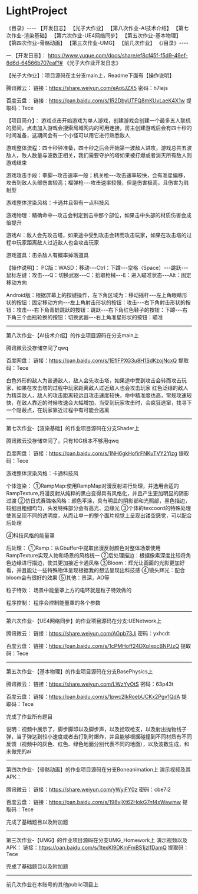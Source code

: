 # LightProject
《目录》----
【开发日志】
【光子大作业】
【第八次作业-AI技术介绍】
【第七次作业-渲染基础】
【第六次作业-UE4网络同步】
【第五次作业-基本物理】
【第四次作业-骨骼动画】
【第三次作业-UMG】
【前几次作业】
《/目录》----

一.【开发日志】：
https://www.yuque.com/docs/share/ef8cf45f-f5d9-49ef-8d6d-64566b707eaf?# 《光子大作业开发日志》

【光子大作业】：项目源码在主分支main上，Readme下面有【操作说明】

腾讯微云：
链接：https://share.weiyun.com/eAptJZX5 密码：h7iejs

百度云盘：
链接：https://pan.baidu.com/s/1R2DbyUTFQ8mKUvLaeK4X1w 
提取码：Tece

【项目简介】：
游戏点击开始游戏为单人游戏，创建游戏会创建一个最多五人联机的房间，点击加入游戏会搜索局域网内的可用连接，房主创建游戏后会有四十秒的时间准备，这期间会有一个小怪可以用它进行熟悉敌人

游戏整体流程：四十秒钟准备，四十秒之后会开始第一波敌人进攻，游戏总共五波敌人，敌人数量与波数正相关，我们需要守护的塔如果被打爆或者消灭所有敌人则游戏结束

游戏攻击手段：拳脚--攻击速率一般；机关枪---攻击速率较快，会有准星偏移，攻击到敌人头部伤害较高；榴弹枪---攻击速率较慢，但是伤害极高，且伤害为溅射型

游戏整体渲染风格：卡通并且带有一点科技风

游戏物理：精确命中--攻击会判定到击中那个部位，如果击中头部的材质伤害会成倍提升

游戏AI：敌人会先攻击塔，如果途中受到攻击会转而攻击玩家，如果在攻击塔的过程中玩家距离敌人过近敌人也会攻击玩家

游戏道具：击杀敌人有概率掉落道具

【操作说明】：
PC版：WASD：移动---Ctrl：下蹲---空格（Space）---跳跃---鼠标左键：攻击---Q：切换武器---C：拾取枪械---E：进入瞄准状态---Alt：固定移动方向

Android版：根据屏幕上的按键操作，左下角区域为：移动摇杆---左上角眼睛形状的按钮：固定移动方向---左上角射击形状的按钮：攻击---右下角射击形状的按钮：攻击---右下角青蛙跳跃的按钮：跳跃---右下角红色鞋子的按钮：下蹲---右下角三个血瓶轮换的按钮：切换武器---右上角准星形状的按钮：瞄准

--------------------------------------------------------------------------------------------------------------

第八次作业-【AI技术介绍】的作业项目源码在分支main上

腾讯微云没存储空间了qwq

百度网盘：
链接：https://pan.baidu.com/s/1EflFPXG3u8H1SdKzojNcxQ 
提取码：Tece

白色外形的敌人为普通敌人，敌人会先攻击塔，如果途中受到攻击会转而攻击玩家，如果在攻击塔的过程中玩家距离敌人过近敌人也会攻击玩家
红色泛绿的敌人为精英敌人，敌人的攻击距离较远且攻击速度较快，命中精准度也高，常规攻速较快，在敌人靠近的时候攻速会大幅增加，当受到玩家攻击时，会疯狂逃窜，找寻下一个隐蔽点，在玩家靠近过程中有可能会逃离

--------------------------------------------------------------------------------------------------------------

第七次作业-【渲染基础】的作业项目源码在分支Shader上

腾讯微云没存储空间了，只有10G根本不够用qwq

百度网盘：
链接：https://pan.baidu.com/s/1NH6gkHofirFNKuTVY2Yizg 
提取码：Tece

游戏整体渲染风格：卡通科技风

个体渲染：
①RampMap:使用RampMap对漫反射进行处理，并选用合适的RampTexture,将漫反射从纯粹的黑白变得具有风格化，并且产生更加明显的阴影过渡
②仿日式赛璐珞风格：颜色平涂，具有明显的阴影部和光照部，黑色描边，较细且粗细均匀，头发特殊部分会有高光、边缘光
③个体的texcoord的特殊处理使其呈现不同的透明度，从而让单一的整个面片视觉上呈现出镂空感觉，可以配合后处理

④科技风格的能量罩

后处理：
①Ramp：从Gbuffer中提取出漫反射颜色对整体场景使用RampTexture实现人物和场景的风格统一
②后处理描边：根据像素深度比较将角色边缘进行描边，使其更加接近卡通风格
③Bloom：辉光让画面的光影更加好看，并且能让一些特殊物体呈现根据我的想法呈现出科技感
④镜头辉光：配合bloom会有很好的效果
⑤其他：景深，AO等

粒子特效：
场景中能量罩上方的电环就是粒子特效做的

程序控制：
程序会控制能量罩的各个参数


--------------------------------------------------------------------------------------------------------------

第六次作业-【UE4网络同步】的作业项目源码在分支:UENetwork上

腾讯微云：
链接：https://share.weiyun.com/AGpb73Ji 密码：yxhcdt

百度云盘：
链接：https://pan.baidu.com/s/1cPMHoff24DXplxpcBNPJzQ 
提取码：Tece


--------------------------------------------------------------------------------------------------------------
第五次作业-【基本物理】的作业项目源码在分支BasePhysics上

腾讯微云：
链接：https://share.weiyun.com/LWzYyOtS 密码：63p43t

百度云盘：
链接：https://pan.baidu.com/s/1pwc2lkRoebUCKx2Pgv1QdA 
提取码：Tece

完成了作业所有题目

说明：视频中展示了，脚步脚印以及脚步声，以及拾取枪支，以及射出抛物线子弹，当子弹达到较小速度或者击打到时爆炸，并且能够根据碰撞到不同材质有不同反馈（视频中的灰色、红色、绿色地面分别代表不同的地面），以及波数生成，和未做完的ai

--------------------------------------------------------------------------------------------------------------
第四次作业-【骨骼动画】的作业项目源码在分支Boneanimation上
演示视频及其APK：

腾讯微云：
链接：https://share.weiyun.com/yWyiFY0z 密码：cbe7i2

百度云盘：
链接：https://pan.baidu.com/s/198vjXt62HokG7nf4xWawmw 
提取码：Tece

完成了基础题目以及附加题

--------------------------------------------------------------------------------------------------------------


第三次作业-【UMG】的作业项目源码在分支UMG_Homework上
演示视频以及APK：
链接：https://pan.baidu.com/s/1texKI9DKmFmBS1jzlfDamQ 
提取码：Tece

完成了基础题目以及附加题

--------------------------------------------------------------------------------------------------------------

前几次作业在本账号的其他public项目上
